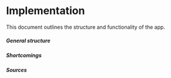 # Implementation

This document outlines the structure and functionality of the app.

##### General structure

##### Shortcomings

##### Sources
